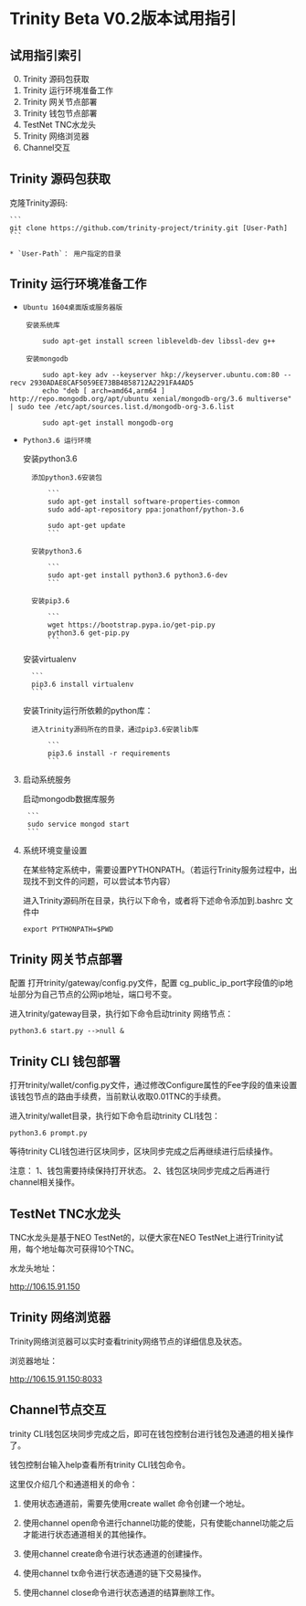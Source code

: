 # Trinity Beta V0.2版本试用指引

## 试用指引索引
0. Trinity 源码包获取
1. Trinity 运行环境准备工作
2. Trinity 网关节点部署
3. Trinity 钱包节点部署
4. TestNet TNC水龙头
5. Trinity 网络浏览器
6. Channel交互


## Trinity 源码包获取

克隆Trinity源码:

    ```
    git clone https://github.com/trinity-project/trinity.git [User-Path]
    ```

    * `User-Path`： 用户指定的目录


## Trinity 运行环境准备工作

* `Ubuntu 1604桌面版或服务器版`

```
    安装系统库

        sudo apt-get install screen libleveldb-dev libssl-dev g++

    安装mongodb

        sudo apt-key adv --keyserver hkp://keyserver.ubuntu.com:80 --recv 2930ADAE8CAF5059EE73BB4B58712A2291FA4AD5
        echo "deb [ arch=amd64,arm64 ] http://repo.mongodb.org/apt/ubuntu xenial/mongodb-org/3.6 multiverse" | sudo tee /etc/apt/sources.list.d/mongodb-org-3.6.list

        sudo apt-get install mongodb-org
```

* `Python3.6 运行环境`

    安装python3.6

        添加python3.6安装包

            ```
            sudo apt-get install software-properties-common
            sudo add-apt-repository ppa:jonathonf/python-3.6

            sudo apt-get update
            ```

        安装python3.6

            ```
            sudo apt-get install python3.6 python3.6-dev
            ```

        安装pip3.6

            ```
            wget https://bootstrap.pypa.io/get-pip.py
            python3.6 get-pip.py
            ```

    安装virtualenv

        ```
        pip3.6 install virtualenv
        ```

    安装Trinity运行所依赖的python库：

        进入trinity源码所在的目录，通过pip3.6安装lib库

            ```
            pip3.6 install -r requirements
            ```

3. 启动系统服务

    启动mongodb数据库服务

        ```
        sudo service mongod start
        ```

4. 系统环境变量设置

    在某些特定系统中，需要设置PYTHONPATH。（若运行Trinity服务过程中，出现找不到文件的问题，可以尝试本节内容）

    进入Trinity源码所在目录，执行以下命令，或者将下述命令添加到.bashrc 文件中

    ```
    export PYTHONPATH=$PWD
    ```


## Trinity 网关节点部署

配置
打开trinity/gateway/config.py文件，配置 cg_public_ip_port字段值的ip地址部分为自己节点的公网ip地址，端口号不变。

进入trinity/gateway目录，执行如下命令启动trinity 网络节点：

```
python3.6 start.py -->null &
```
## Trinity CLI 钱包部署

打开trinity/wallet/config.py文件，通过修改Configure属性的Fee字段的值来设置该钱包节点的路由手续费，当前默认收取0.01TNC的手续费。

进入trinity/wallet目录，执行如下命令启动trinity CLI钱包：

```
python3.6 prompt.py
```

等待trinity CLI钱包进行区块同步，区块同步完成之后再继续进行后续操作。

注意：
1、钱包需要持续保持打开状态。
2、钱包区块同步完成之后再进行channel相关操作。

## TestNet TNC水龙头
TNC水龙头是基于NEO TestNet的，以便大家在NEO TestNet上进行Trinity试用，每个地址每次可获得10个TNC。

水龙头地址：

http://106.15.91.150

## Trinity 网络浏览器
Trinity网络浏览器可以实时查看trinity网络节点的详细信息及状态。

浏览器地址：

http://106.15.91.150:8033


## Channel节点交互

trinity CLI钱包区块同步完成之后，即可在钱包控制台进行钱包及通道的相关操作了。

钱包控制台输入help查看所有trinity CLI钱包命令。

这里仅介绍几个和通道相关的命令：

1. 使用状态通道前，需要先使用create wallet 命令创建一个地址。

2. 使用channel open命令进行channel功能的使能，只有使能channel功能之后才能进行状态通道相关的其他操作。

3. 使用channel create命令进行状态通道的创建操作。

4. 使用channel tx命令进行状态通道的链下交易操作。

5. 使用channel close命令进行状态通道的结算删除工作。
